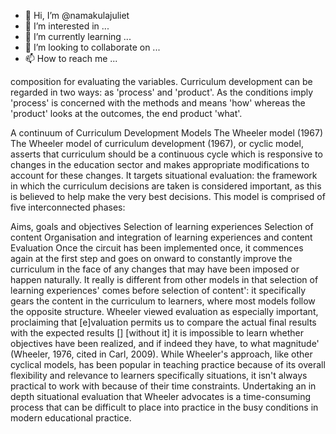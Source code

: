 - 👋 Hi, I’m @namakulajuliet
- 👀 I’m interested in ...
- 🌱 I’m currently learning ...
- 💞️ I’m looking to collaborate on ...
- 📫 How to reach me ...

<!---
namakulajuliet/namakulajuliet is a ✨ special ✨ repository because its `README.md` (this file) appears on your GitHub profile.
You can click the Preview link to take a look at your changes.
--->

composition for evaluating the variables. Curriculum development can be regarded in two ways: as 'process' and 'product'. As the conditions imply 'process' is concerned with the methods and means 'how' whereas the 'product' looks at the outcomes, the end product 'what'.

A continuum of Curriculum Development Models
The Wheeler model (1967)
The Wheeler model of curriculum development (1967), or cyclic model, asserts that curriculum should be a continuous cycle which is responsive to changes in the education sector and makes appropriate modifications to account for these changes. It targets situational evaluation: the framework in which the curriculum decisions are taken is considered important, as this is believed to help make the very best decisions. This model is comprised of five interconnected phases:

Aims, goals and objectives
Selection of learning experiences
Selection of content
Organisation and integration of learning experiences and content
Evaluation
Once the circuit has been implemented once, it commences again at the first step and goes on onward to constantly improve the curriculum in the face of any changes that may have been imposed or happen naturally. It really is different from other models in that selection of learning experiences' comes before selection of content': it specifically gears the content in the curriculum to learners, where most models follow the opposite structure. Wheeler viewed evaluation as especially important, proclaiming that [e]valuation permits us to compare the actual final results with the expected results [] [without it] it is impossible to learn whether objectives have been realized, and if indeed they have, to what magnitude' (Wheeler, 1976, cited in Carl, 2009). While Wheeler's approach, like other cyclical models, has been popular in teaching practice because of its overall flexibility and relevance to learners specifically situations, it isn't always practical to work with because of their time constraints. Undertaking an in depth situational evaluation that Wheeler advocates is a time-consuming process that can be difficult to place into practice in the busy conditions in modern educational practice.
